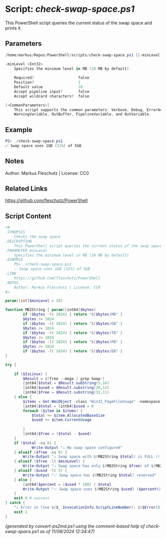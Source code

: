 Script: *check-swap-space.ps1*
========================

This PowerShell script queries the current status of the swap space and prints it.

Parameters
----------
```powershell
/home/markus/Repos/PowerShell/scripts/check-swap-space.ps1 [[-minLevel] <Int32>] [<CommonParameters>]

-minLevel <Int32>
    Specifies the minimum level in MB (10 MB by default)
    
    Required?                    false
    Position?                    1
    Default value                10
    Accept pipeline input?       false
    Accept wildcard characters?  false

[<CommonParameters>]
    This script supports the common parameters: Verbose, Debug, ErrorAction, ErrorVariable, WarningAction, 
    WarningVariable, OutBuffer, PipelineVariable, and OutVariable.
```

Example
-------
```powershell
PS> ./check-swap-space.ps1
✅ Swap space uses 1GB (21%) of 5GB

```

Notes
-----
Author: Markus Fleschutz | License: CC0

Related Links
-------------
https://github.com/fleschutz/PowerShell

Script Content
--------------
```powershell
<#
.SYNOPSIS
	Checks the swap space
.DESCRIPTION
	This PowerShell script queries the current status of the swap space and prints it.
.PARAMETER minLevel
	Specifies the minimum level in MB (10 MB by default)
.EXAMPLE
	PS> ./check-swap-space.ps1
	✅ Swap space uses 1GB (21%) of 5GB
.LINK
	https://github.com/fleschutz/PowerShell
.NOTES
	Author: Markus Fleschutz | License: CC0
#>

param([int]$minLevel = 10)

function MB2String { param([int64]$bytes)
        if ($bytes -lt 1024) { return "$($bytes)MB" }
        $bytes /= 1024
        if ($bytes -lt 1024) { return "$($bytes)GB" }
        $bytes /= 1024
        if ($bytes -lt 1024) { return "$($bytes)TB" }
        $bytes /= 1024
        if ($bytes -lt 1024) { return "$($bytes)PB" }
        $bytes /= 1024
        if ($bytes -lt 1024) { return "$($bytes)EB" }
}

try {
	
	if ($IsLinux) {
		$Result = $(free --mega | grep Swap:)
		[int64]$total = $Result.subString(5,14)
		[int64]$used = $Result.substring(20,13)
		[int64]$free = $Result.substring(32,11)
	} else {
		$items = Get-WmiObject -class "Win32_PageFileUsage" -namespace "root\CIMV2" -computername localhost 
		[int64]$total = [int64]$used = 0
		foreach ($item in $items) { 
			$total += $item.AllocatedBaseSize
			$used += $item.CurrentUsage
			
		}
		[int64]$free = ($total - $used)
	}
	if ($total -eq 0) {
        	Write-Output "⚠️ No swap space configured"
	} elseif ($free -eq 0) {
		Write-Output "⚠️ Swap space with $(MB2String $total) is FULL !!!"
	} elseif ($free -lt $minLevel) {
		Write-Output "⚠️ Swap space has only $(MB2String $free) of $(MB2String $total) left!"
	} elseif ($used -lt 3) {
		Write-Output "✅ Swap space has $(MB2String $total) reserved"
	} else {
		[int64]$percent = ($used * 100) / $total
		Write-Output "✅ Swap space uses $(MB2String $used) ($percent%) of $(MB2String $total)"
	}
	exit 0 # success
} catch {
	"⚠️ Error in line $($_.InvocationInfo.ScriptLineNumber): $($Error[0])"
	exit 1
}
```

*(generated by convert-ps2md.ps1 using the comment-based help of check-swap-space.ps1 as of 11/08/2024 12:34:47)*
